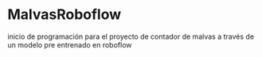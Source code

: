 # MalvasRoboflow
inicio de programación para el proyecto de contador de malvas a través de un modelo pre entrenado en roboflow
